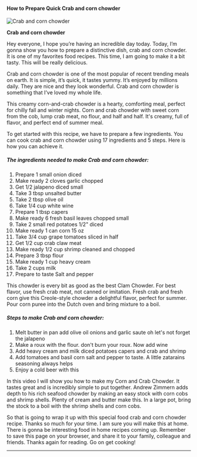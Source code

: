             

#### How to Prepare Quick Crab and corn chowder

![Crab and corn chowder](https://img-global.cpcdn.com/recipes/a1c06c1e1a84ae94/751x532cq70/crab-and-corn-chowder-recipe-main-photo.jpg)

**Crab and corn chowder**

Hey everyone, I hope you’re having an incredible day today. Today, I’m gonna show you how to prepare a distinctive dish, crab and corn chowder. It is one of my favorites food recipes. This time, I am going to make it a bit tasty. This will be really delicious.

Crab and corn chowder is one of the most popular of recent trending meals on earth. It is simple, it’s quick, it tastes yummy. It’s enjoyed by millions daily. They are nice and they look wonderful. Crab and corn chowder is something that I’ve loved my whole life.

This creamy corn-and-crab chowder is a hearty, comforting meal, perfect for chilly fall and winter nights. Corn and crab chowder with sweet corn from the cob, lump crab meat, no flour, and half and half. It's creamy, full of flavor, and perfect end of summer meal.

To get started with this recipe, we have to prepare a few ingredients. You can cook crab and corn chowder using 17 ingredients and 5 steps. Here is how you can achieve it.

##### The ingredients needed to make Crab and corn chowder:

1.  Prepare 1 small onion diced
2.  Make ready 2 cloves garlic chopped
3.  Get 1/2 jalapeno diced small
4.  Take 3 tbsp unsalted butter
5.  Take 2 tbsp olive oil
6.  Take 1/4 cup white wine
7.  Prepare 1 tbsp capers
8.  Make ready 6 fresh basil leaves chopped small
9.  Take 2 small red potatoes 1/2" diced
10.  Make ready 1 can corn 15 oz
11.  Take 3/4 cup grape tomatoes sliced in half
12.  Get 1/2 cup crab claw meat
13.  Make ready 1/2 cup shrimp cleaned and chopped
14.  Prepare 3 tbsp flour
15.  Make ready 1 cup heavy cream
16.  Take 2 cups milk
17.  Prepare to taste Salt and pepper

This chowder is every bit as good as the best Clam Chowder. For best flavor, use fresh crab meat, not canned or imitation. Fresh crab and fresh corn give this Creole-style chowder a delightful flavor, perfect for summer. Pour corn puree into the Dutch oven and bring mixture to a boil.

##### Steps to make Crab and corn chowder:

1.  Melt butter in pan add olive oil onions and garlic saute oh let's not forget the jalapeno
2.  Make a roux with the flour. don't burn your roux. Now add wine
3.  Add heavy cream and milk diced potatoes capers and crab and shrimp
4.  Add tomatoes and basil corn salt and pepper to taste. A little zatarains seasoning always helps
5.  Enjoy a cold beer with this

In this video I will show you how to make my Corn and Crab Chowder. It tastes great and is incredibly simple to put together. Andrew Zimmern adds depth to his rich seafood chowder by making an easy stock with corn cobs and shrimp shells. Plenty of cream and butter make this. In a large pot, bring the stock to a boil with the shrimp shells and corn cobs.

So that is going to wrap it up with this special food crab and corn chowder recipe. Thanks so much for your time. I am sure you will make this at home. There is gonna be interesting food in home recipes coming up. Remember to save this page on your browser, and share it to your family, colleague and friends. Thanks again for reading. Go on get cooking!

* * *